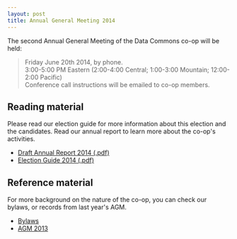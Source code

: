```yaml
---
layout: post
title: Annual General Meeting 2014
---
```


<div class="section">

The second Annual General Meeting of the Data Commons co-op will be
held:

> Friday June 20th 2014, by phone.  
> 3:00-5:00 PM Eastern 
> (2:00-4:00 Central; 1:00-3:00 Mountain; 12:00-2:00 Pacific)  
> Conference call instructions will be emailed to co-op members.  

</div>


## Reading material

<div class="section">

Please read our election guide for more information about this election and the candidates. Read our annual report to learn more about the co-op's activities.

<ul class="index">
<li><a href="{{site.baseurl}}/docs/dcc_annual_report_2014.pdf">Draft Annual Report 2014 (.pdf)</a></li>
<li><a href="{{site.baseurl}}/docs/dcc_election2014_guide.pdf">Election Guide 2014 (.pdf)</a></li>
</ul>

</div>



## Reference material

<div class="section">

For more background on the nature of the co-op, you can check our bylaws,
or records from last year's AGM.

<ul class="menu">
<li><a href="http://members.datacommons.coop/bylaws/">Bylaws</a></li>
<li><a href="{{site.baseurl}}/2013/05/20/annual-meeting-2013.html">AGM 2013</a></li>
</ul>

</div>
